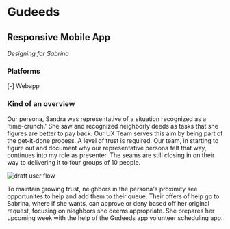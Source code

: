 # Gudeeds

## Responsive Mobile App

_Designing for Sabrina_

### Platforms
[-] Webapp

### Kind of an overview

Our persona, Sandra was representative of a situation recognized as a 'time-crunch.' She saw and recognized neighborly deeds as tasks that she figures are better to pay back.  Our UX Team serves this aim by being part of the get-it-done process.  A level of trust is required. Our team, in starting to figure out and document why our representative persona felt that way, continues into my role as presenter.  The seams are still closing in on their way to delivering it to four groups of 10 people.

![draft user flow](https://cdn.jsdelivr.net/gh/renepacchaux/gudeeds-responsive-mobile-app@assets/figure1.svg)

To maintain growing trust,  neighbors in the persona's proximity see opportunites to help and add them to their queue.  Their offers of help go to Sabrina, where if she wants, can approve or deny based off her original request, focusing on nieghbors she deems appropriate.  She prepares her upcoming week with the help of the Gudeeds app volunteer scheduling app.
